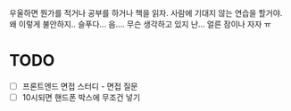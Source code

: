 우울하면 뭔가를 적거나 공부를 하거나 책을 읽자. 사람에 기대지 않는 연습을 할거야.
왜 이렇게 불안하지..
슬푸다… 음…. 무슨 생각하고 있지 난…
얼른 잠이나 자자 ㅠ

# TODO
- [ ] 프론트엔드 면접 스터디 - 면접 질문
- [ ] 10시되면 핸드폰 박스에 무조건 넣기